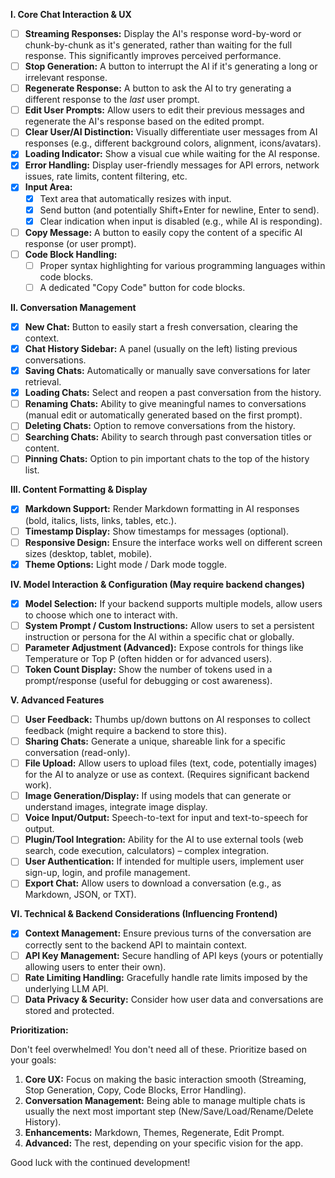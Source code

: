 **I. Core Chat Interaction & UX**

- [ ] **Streaming Responses:** Display the AI's response word-by-word or chunk-by-chunk as it's generated, rather than waiting for the full response. This significantly improves perceived performance.
- [ ] **Stop Generation:** A button to interrupt the AI if it's generating a long or irrelevant response.
- [ ] **Regenerate Response:** A button to ask the AI to try generating a different response to the _last_ user prompt.
- [ ] **Edit User Prompts:** Allow users to edit their previous messages and regenerate the AI's response based on the edited prompt.
- [ ] **Clear User/AI Distinction:** Visually differentiate user messages from AI responses (e.g., different background colors, alignment, icons/avatars).
- [x] **Loading Indicator:** Show a visual cue while waiting for the AI response.
- [x] **Error Handling:** Display user-friendly messages for API errors, network issues, rate limits, content filtering, etc.
- [x] **Input Area:**
  - [x] Text area that automatically resizes with input.
  - [x] Send button (and potentially Shift+Enter for newline, Enter to send).
  - [x] Clear indication when input is disabled (e.g., while AI is responding).
- [ ] **Copy Message:** A button to easily copy the content of a specific AI response (or user prompt).
- [ ] **Code Block Handling:**
  - [ ] Proper syntax highlighting for various programming languages within code blocks.
  - [ ] A dedicated "Copy Code" button for code blocks.

**II. Conversation Management**

- [x] **New Chat:** Button to easily start a fresh conversation, clearing the context.
- [x] **Chat History Sidebar:** A panel (usually on the left) listing previous conversations.
- [x] **Saving Chats:** Automatically or manually save conversations for later retrieval.
- [x] **Loading Chats:** Select and reopen a past conversation from the history.
- [ ] **Renaming Chats:** Ability to give meaningful names to conversations (manual edit or automatically generated based on the first prompt).
- [ ] **Deleting Chats:** Option to remove conversations from the history.
- [ ] **Searching Chats:** Ability to search through past conversation titles or content.
- [ ] **Pinning Chats:** Option to pin important chats to the top of the history list.

**III. Content Formatting & Display**

- [x] **Markdown Support:** Render Markdown formatting in AI responses (bold, italics, lists, links, tables, etc.).
- [ ] **Timestamp Display:** Show timestamps for messages (optional).
- [ ] **Responsive Design:** Ensure the interface works well on different screen sizes (desktop, tablet, mobile).
- [x] **Theme Options:** Light mode / Dark mode toggle.

**IV. Model Interaction & Configuration (May require backend changes)**

- [x] **Model Selection:** If your backend supports multiple models, allow users to choose which one to interact with.
- [ ] **System Prompt / Custom Instructions:** Allow users to set a persistent instruction or persona for the AI within a specific chat or globally.
- [ ] **Parameter Adjustment (Advanced):** Expose controls for things like Temperature or Top P (often hidden or for advanced users).
- [ ] **Token Count Display:** Show the number of tokens used in a prompt/response (useful for debugging or cost awareness).

**V. Advanced Features**

- [ ] **User Feedback:** Thumbs up/down buttons on AI responses to collect feedback (might require a backend to store this).
- [ ] **Sharing Chats:** Generate a unique, shareable link for a specific conversation (read-only).
- [ ] **File Upload:** Allow users to upload files (text, code, potentially images) for the AI to analyze or use as context. (Requires significant backend work).
- [ ] **Image Generation/Display:** If using models that can generate or understand images, integrate image display.
- [ ] **Voice Input/Output:** Speech-to-text for input and text-to-speech for output.
- [ ] **Plugin/Tool Integration:** Ability for the AI to use external tools (web search, code execution, calculators) – complex integration.
- [ ] **User Authentication:** If intended for multiple users, implement user sign-up, login, and profile management.
- [ ] **Export Chat:** Allow users to download a conversation (e.g., as Markdown, JSON, or TXT).

**VI. Technical & Backend Considerations (Influencing Frontend)**

- [x] **Context Management:** Ensure previous turns of the conversation are correctly sent to the backend API to maintain context.
- [ ] **API Key Management:** Secure handling of API keys (yours or potentially allowing users to enter their own).
- [ ] **Rate Limiting Handling:** Gracefully handle rate limits imposed by the underlying LLM API.
- [ ] **Data Privacy & Security:** Consider how user data and conversations are stored and protected.

**Prioritization:**

Don't feel overwhelmed! You don't need all of these. Prioritize based on your goals:

1.  **Core UX:** Focus on making the basic interaction smooth (Streaming, Stop Generation, Copy, Code Blocks, Error Handling).
2.  **Conversation Management:** Being able to manage multiple chats is usually the next most important step (New/Save/Load/Rename/Delete History).
3.  **Enhancements:** Markdown, Themes, Regenerate, Edit Prompt.
4.  **Advanced:** The rest, depending on your specific vision for the app.

Good luck with the continued development!
